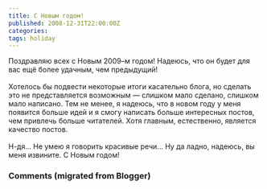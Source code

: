 ```yaml
---
title: С Новым годом!
published: 2008-12-31T22:00:00Z
categories: 
tags: holiday
---
```


Поздравляю всех с Новым 2009–м годом! Надеюсь, что он будет для вас ещё более удачным, чем предыдущий!<br /><br />Хотелось бы подвести некоторые итоги касательно блога, но сделать это не представляется возможным — слишком мало сделано, слишком мало написано. Тем не менее, я надеюсь, что в новом году у меня появится больше идей и я смогу написать больше интересных постов, чем привлечь больше читателей. Хотя главным, естественно, является качество постов.<br /><br />Н-дя... Не умею я говорить красивые речи... Ну да ладно, надеюсь, вы меня извините. С Новым годом!

<h3 id='hakyll-convert-comments-title'>Comments (migrated from Blogger)</h3>


